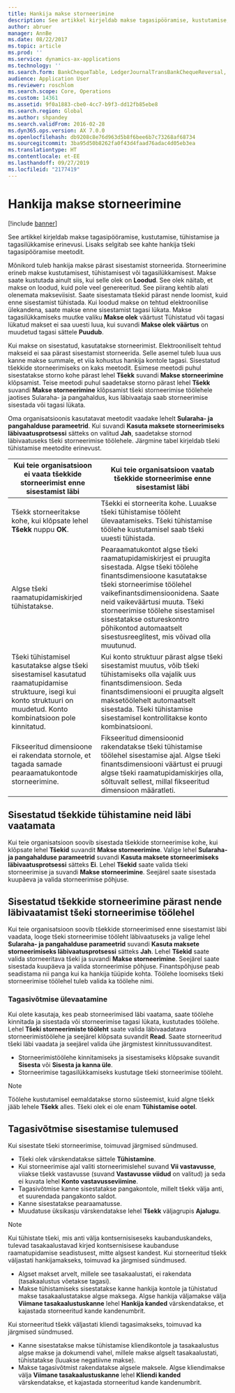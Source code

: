 ```yaml
---
title: Hankija makse storneerimine
description: See artikkel kirjeldab makse tagasipööramise, kustutamise, tühistamise ja tagasilükkamise erinevusi. Lisaks selgitab see kahte hankija tšeki tagasipööramise meetodit.
author: abruer
manager: AnnBe
ms.date: 08/22/2017
ms.topic: article
ms.prod: ''
ms.service: dynamics-ax-applications
ms.technology: ''
ms.search.form: BankChequeTable, LedgerJournalTransBankChequeReversal, LedgerJournalTransVendPaym
audience: Application User
ms.reviewer: roschlom
ms.search.scope: Core, Operations
ms.custom: 14361
ms.assetid: 9f0a1883-cbe0-4cc7-b9f3-dd12fb85ebe8
ms.search.region: Global
ms.author: shpandey
ms.search.validFrom: 2016-02-28
ms.dyn365.ops.version: AX 7.0.0
ms.openlocfilehash: db9208c8e76d963d5b8f6bee6b7c73268af68734
ms.sourcegitcommit: 3ba95d50b8262fa0f43d4faad76adac4d05eb3ea
ms.translationtype: HT
ms.contentlocale: et-EE
ms.lasthandoff: 09/27/2019
ms.locfileid: "2177419"
---
```

# <a name="reverse-a-vendor-payment"></a>Hankija makse storneerimine

[!include [banner](../includes/banner.md)]

See artikkel kirjeldab makse tagasipööramise, kustutamise, tühistamise ja tagasilükkamise erinevusi. Lisaks selgitab see kahte hankija tšeki tagasipööramise meetodit. 

Mõnikord tuleb hankija makse pärast sisestamist storneerida. Storneerimine erineb makse kustutamisest, tühistamisest või tagasilükkamisest. Makse saate kustutada ainult siis, kui selle olek on **Loodud**. See olek näitab, et makse on loodud, kuid pole veel genereeritud. See piirang kehtib alati olenemata makseviisist. Saate sisestamata tšekid pärast nende loomist, kuid enne sisestamist tühistada. Kui loodud makse on tehtud elektroonilise ülekandena, saate makse enne sisestamist tagasi lükata. Makse tagasilükkamiseks muutke valiku **Makse olek** väärtust Tühistatud või tagasi lükatud makset ei saa uuesti luua, kui suvandi **Makse olek väärtus** on muudetud tagasi sättele **Puudub**. 

Kui makse on sisestatud, kasutatakse storneerimist. Elektrooniliselt tehtud makseid ei saa pärast sisestamist storneerida. Selle asemel tuleb luua uus kanne makse summale, et viia kohustus hankija kontole tagasi. Sisestatud tšekkide storneerimiseks on kaks meetodit. Esimese meetodi puhul sisestatakse storno kohe pärast lehel **Tšekk** suvandi **Makse storneerimine** klõpsamist. Teise meetodi puhul saadetakse storno pärast lehel **Tšekk** suvandi **Makse storneerimine** klõpsamist tšeki storneerimise töölehele jaotises Sularaha- ja pangahaldus, kus läbivaataja saab storneerimise sisestada või tagasi lükata. 

Oma organisatsioonis kasutatavat meetodit vaadake lehelt **Sularaha- ja pangahalduse parameetrid**. Kui suvandi **Kasuta maksete storneerimiseks läbivaatusprotsessi** sätteks on valitud **Jah**, saadetakse stornod läbivaatuseks tšeki storneerimise töölehele. Järgmine tabel kirjeldab tšeki tühistamise meetodite erinevust.

| Kui teie organisatsioon ei vaata tšekkide storneerimist enne sisestamist läbi                                                                                                                                  | Kui teie organisatsioon vaatab tšekkide storneerimise enne sisestamist läbi                                                                                                                                                                                                                                                                                                                                                                     |
|-----------------------------------------------------------------------------------------------------------------------------------------------------------------------------------------------------|---------------------------------------------------------------------------------------------------------------------------------------------------------------------------------------------------------------------------------------------------------------------------------------------------------------------------------------------------------------------------------------------------------------------------------|
| Tšekk storneeritakse kohe, kui klõpsate lehel **Tšekk** nuppu **OK**.                                                                                                                      | Tšekki ei storneerita kohe. Luuakse tšeki tühistamise tööleht ülevaatamiseks. Tšeki tühistamise töölehe kustutamisel saab tšeki uuesti tühistada.                                                                                                                                                                                                                                                                |
| Algse tšeki raamatupidamiskirjed tühistatakse.                                                                                                                                         | Pearaamatukontot algse tšeki raamatupidamiskirjest ei pruugita sisestada. Algse tšeki töölehe finantsdimensioone kasutatakse tšeki storneerimise töölehel vaikefinantsdimensioonidena. Saate neid vaikeväärtusi muuta. Tšeki storneerimise töölehe sisestamisel sisestatakse ostureskontro põhikontod automaatselt sisestusreeglitest, mis võivad olla muutunud. |
| Tšeki tühistamisel kasutatakse algse tšeki sisestamisel kasutatud raamatupidamise struktuure, isegi kui konto struktuuri on muudetud. Konto kombinatsioon pole kinnitatud. | Kui konto struktuur pärast algse tšeki sisestamist muutus, võib tšeki tühistamiseks olla vajalik uus finantsdimensioon. Seda finantsdimensiooni ei pruugita algselt maksetöölehelt automaatselt sisestada. Tšeki tühistamise sisestamisel kontrollitakse konto kombinatsiooni.                                                                                                        |
| Fikseeritud dimensioone ei rakendata stornole, et tagada samade pearaamatukontode storneerimine.                                                                                      | Fikseeritud dimensioonid rakendatakse tšeki tühistamise töölehel sisestamise ajal. Algse tšeki finantsdimensiooni väärtust ei pruugi algse tšeki raamatupidamiskirjes olla, sõltuvalt sellest, millal fikseeritud dimensioon määratleti.                                                                                                                                                                                                     |

## <a name="reverse-posted-checks-without-reviewing-them"></a>Sisestatud tšekkide tühistamine neid läbi vaatamata
Kui teie organisatsioon soovib sisestada tšekkide storneerimise kohe, kui klõpsate lehel **Tšekid** suvandit **Makse storneerimine**. Valige lehel **Sularaha- ja pangahalduse parameetrid** suvandi **Kasuta maksete storneerimiseks läbivaatusprotsessi** sätteks **Ei**. Lehel **Tšekid** saate valida tšeki storneerimise ja suvandi **Makse storneerimine**. Seejärel saate sisestada kuupäeva ja valida storneerimise põhjuse.

## <a name="reverse-posted-checks-after-they-are-reviewed-in-the-check-reversal-journal"></a>Sisestatud tšekkide storneerimine pärast nende läbivaatamist tšeki storneerimise töölehel
Kui teie organisatsioon soovib tšekkide storneerimised enne sisestamist läbi vaadata, looge tšeki storneerimise tööleht läbivaatuseks ja valige lehel **Sularaha- ja pangahalduse parameetrid** suvandi **Kasuta maksete storneerimiseks läbivaatusprotsessi** sätteks **Jah**. Lehel **Tšekid** saate valida storneeritava tšeki ja suvandi **Makse storneerimine**. Seejärel saate sisestada kuupäeva ja valida storneerimise põhjuse. Finantspõhjuse peab seadistama nii panga kui ka hankija tüüpide kohta. Töölehe loomiseks tšeki storneerimise töölehel tuleb valida ka töölehe nimi.

### <a name="review-a-reversal"></a>Tagasivõtmise ülevaatamine

Kui olete kasutaja, kes peab storneerimised läbi vaatama, saate töölehe kinnitada ja sisestada või storneerimise tagasi lükata, kustutades töölehe. Lehel **Tšeki storneerimiste tööleht** saate valida läbivaadatava storneerimistöölehe ja seejärel klõpsata suvandit **Read**. Saate storneeritud tšeki läbi vaadata ja seejärel valida ühe järgmistest kinnitussuvanditest.

-   Storneerimistöölehe kinnitamiseks ja sisestamiseks klõpsake suvandit **Sisesta** või **Sisesta ja kanna üle**.
-   Storneerimise tagasilükkamiseks kustutage tšeki storneerimise tööleht.

> [!NOTE]
> Töölehe kustutamisel eemaldatakse storno süsteemist, kuid algne tšekk jääb lehele **Tšekk** alles. Tšeki olek ei ole enam **Tühistamise ootel**.

## <a name="results-of-posting-a-reversal"></a>Tagasivõtmise sisestamise tulemused
Kui sisestate tšeki storneerimise, toimuvad järgmised sündmused.

-   Tšeki olek värskendatakse sättele **Tühistamine**.
-   Kui storneerimise ajal valiti storneerimislehel suvand **Vii vastavusse**, viiakse tšekk vastavusse (suvand **Vastavusse viidud** on valitud) ja seda ei kuvata lehel **Konto vastavusseviimine**.
-   Tagasivõtmise kanne sisestatakse pangakontole, millelt tšekk välja anti, et suurendada pangakonto saldot.
-   Kanne sisestatakse pearaamatusse.
-   Muudatuse üksikasju värskendatakse lehel **Tšekk** väljagrupis **Ajalugu**.

> [!NOTE] 
> Kui tühistate tšeki, mis anti välja kontsernisiseseks kaubanduskandeks, tulevad tasakaalustavad kirjed kontsernisisese kaubanduse raamatupidamise seadistusest, mitte algsest kandest. Kui storneeritud tšekk väljastati hankijamakseks, toimuvad ka järgmised sündmused.

-   Algset makset arvelt, millele see tasakaalustati, ei rakendata (tasakaalustus võetakse tagasi).
-   Makse tühistamiseks sisestatakse kanne hankija kontole ja tühistatud makse tasakaalustatakse algse maksega. Algse hankija väljamakse välja **Viimane tasakaalustuskanne** lehel **Hankija kanded** värskendatakse, et kajastada storneeritud kande kandenumbrit.

Kui storneeritud tšekk väljastati kliendi tagasimakseks, toimuvad ka järgmised sündmused.

-   Kanne sisestatakse makse tühistamise kliendikontole ja tasakaalustus algse makse ja dokumendi vahel, millele makse algselt tasakaalustati, tühistatakse (luuakse negatiivne makse).
-   Makse tagasivõtmist rakendatakse algsele maksele. Algse kliendimakse välja **Viimane tasakaalustuskanne** lehel **Kliendi kanded** värskendatakse, et kajastada storneeritud kande kandenumbrit.




